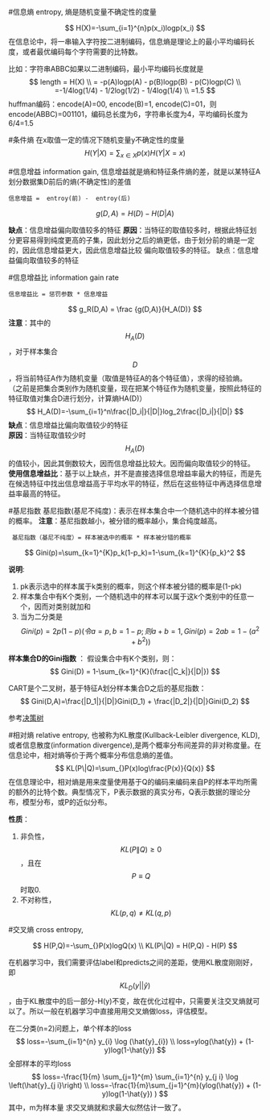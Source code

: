 #信息熵
entropy, 熵是随机变量不确定性的度量

$$
H(X)=-\sum_{i=1}^{n}p(x_i)logp(x_i)
$$
在信息论中，将一串输入字符按二进制编码，信息熵是理论上的最小平均编码长度，或者最优编码每个字符需要的比特数。

比如：字符串ABBC如果以二进制编码，最小平均编码长度就是
$$
length = H(X) \\
  = -p(A)logp(A) - p(B)logp(B) - p(C)logp(C) \\
  =-1/4log(1/4) - 1/2log(1/2) - 1/4log(1/4) \\
  =1.5
$$
huffman编码：encode(A)=00, encode(B)=1, encode(C)=01，则encode(ABBC)=001101，编码总长度为6，字符串长度为4，平均编码长度为6/4=1.5


#条件熵
在x取值一定的情况下随机变量y不确定性的度量
$$
H(Y|X) = \sum_{x \in X} p(x)H(Y|X=x)
$$

#信息增益
information gain, 信息增益就是熵和特征条件熵的差，就是以某特征A划分数据集D前后的熵(不确定性)的差值
 
    信息增益 =  entroy(前) -  entroy(后)
$$
 g(D,A)= H(D) - H(D|A)
$$


**缺点**：信息增益偏向取值较多的特征
**原因**：当特征的取值较多时，根据此特征划分更容易得到纯度更高的子集，因此划分之后的熵更低，由于划分前的熵是一定的，因此信息增益更大，因此信息增益比较 偏向取值较多的特征。 缺点：信息增益偏向取值较多的特征
 

#信息增益比
information gain rate

    信息增益比 = 惩罚参数 * 信息增益
$$
 g_R(D,A) = \frac {g(D,A)}{H_A(D)} 
$$
**注意**：其中的$$H_A(D)$$，对于样本集合$$D$$，将当前特征A作为随机变量（取值是特征A的各个特征值），求得的经验熵。
（之前是把集合类别作为随机变量，现在把某个特征作为随机变量，按照此特征的特征取值对集合D进行划分，计算熵HA(D)）
$$
H_A(D)=-\sum_{i=1}^n\frac{|D_i|}{|D|}log_2\frac{|D_i|}{|D|}
$$
**缺点**：信息增益比偏向取值较少的特征   
**原因**：当特征取值较少时$$H_A(D)$$的值较小，因此其倒数较大，因而信息增益比较大。因而偏向取值较少的特征。
**使用信息增益比**：基于以上缺点，并不是直接选择信息增益率最大的特征，而是先在候选特征中找出信息增益高于平均水平的特征，然后在这些特征中再选择信息增益率最高的特征。


#基尼指数
基尼指数(基尼不纯度)：表示在样本集合中一个随机选中的样本被分错的概率。
**注意**：基尼指数越小，被分错的概率越小，集合纯度越高。

     基尼指数（基尼不纯度）= 样本被选中的概率 * 样本被分错的概率
$$
Gini(p)=\sum_{k=1}^{K}p_k(1-p_k)=1-\sum_{k=1}^{K}{p_k}^2
$$     

**说明**:

1. pk表示选中的样本属于k类别的概率，则这个样本被分错的概率是(1-pk)
2. 样本集合中有K个类别，一个随机选中的样本可以属于这k个类别中的任意一个，因而对类别就加和
3. 当为二分类是
$$Gini(p) = 2p(1-p) 
  (令a=p,b=1-p; 则a+b=1, Gini(p)=2ab = 1 - (a^2 + b^2))
$$

**样本集合D的Gini指数** ： 假设集合中有K个类别，则：
$$
Gini(D) = 1-\sum_{k=1}^{K}(\frac{|C_k|}{|D|})
$$

CART是个二叉树，基于特征A划分样本集合D之后的基尼指数：
$$
Gini(D,A)=\frac{|D_1|}{|D|}Gini(D_1) + \frac{|D_2|}{|D|}Gini(D_2)
$$




参考[决策树](https://www.cnblogs.com/muzixi/p/6566803.html)


#相对熵
relative entropy, 也被称为KL散度(Kullback-Leibler divergence, KLD),或者信息散度(information divergence),是两个概率分布间差异的非对称度量。在信息论中，相对熵等价于两个概率分布信息熵的差值。
$$
KL(P\|Q)=\sum_{}P(x)log\frac{P(x)}{Q(x)}
$$
在信息理论中，相对熵是用来度量使用基于Q的编码来编码来自P的样本平均所需的额外的比特个数。典型情况下，P表示数据的真实分布，Q表示数据的理论分布，模型分布，或P的近似分布。

**性质**：
1. 非负性，$$KL(P \| Q) \geq 0$$，且在$$P \equiv Q$$时取0.
2. 不对称性，$$KL(p, q) \neq KL(q, p)$$

#交叉熵
cross entropy, 

$$
H(P,Q)=-\sum_{}P(x)logQ(x) \\
KL(P\|Q) = H(P,Q) - H(P)
$$

在机器学习中，我们需要评估label和predicts之间的差距，使用KL散度刚刚好，即$$KL_D(y||\hat{y} )$$，由于KL散度中的后一部分-H(y)不变，故在优化过程中，只需要关注交叉熵就可以了。所以一般在机器学习中直接用用交叉熵做loss，评估模型。

在二分类(n=2)问题上，单个样本的loss
$$
loss=-\sum_{i=1}^{n} y_{i} \log (\hat{y}_{i}) \\
loss=ylog(\hat{y}) + (1-y)log(1-\hat{y})
$$
全部样本的平均loss
$$
loss=-\frac{1}{m} \sum_{j=1}^{m} \sum_{i=1}^{n} y_{j i} \log \left(\hat{y}_{j i}\right) \\
loss=-\frac{1}{m}\sum_{j=1}^{m}(ylog(\hat{y}) + (1-y)log(1-\hat{y})
)
$$
其中，m为样本量
求交叉熵就和求最大似然估计一致了。






    